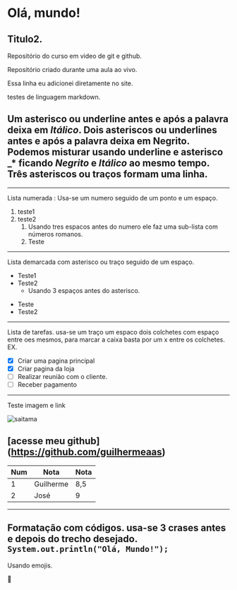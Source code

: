 # Olá, mundo!
## Titulo2.

 Repositório do curso em video de git e github.

 Repositório criado durante uma aula ao vivo.

 Essa linha eu adicionei diretamente no site.

 testes de linguagem markdown.
 
  Um asterisco ou underline antes e após a palavra deixa em *Itálico*.
  Dois asteriscos ou underlines antes e após a palavra deixa em **Negrito**.
  Podemos misturar usando underline e asterisco _* ficando _*Negrito*_ e *_Itálico_* ao mesmo tempo.
  Três asteriscos ou traços formam uma linha.
  ---
  ***
  Lista numerada :
   Usa-se um numero seguido de um ponto e um espaço.
   1. teste1
   1. teste2
      1. Usando tres espacos antes do numero ele faz uma sub-lista com números romanos.
      1. Teste
   ---
   Lista demarcada com asterisco ou traço seguido de um espaço.
   * Teste1
   * Teste2
     * Usando 3 espaços antes do asterisco.
   - Teste
   - Teste2
---
Lista de tarefas.
 usa-se um traço um espaco dois colchetes com espaço entre oes mesmos, para marcar a caixa basta por um x entre os colchetes.
EX.
- [x] Criar uma pagina principal
- [x] Criar pagina da loja
- [ ] Realizar reunião com o cliente.
- [ ] Receber pagamento
---
Teste imagem e link

![saitama](https://github.com/guilhermeaas/Ola-mundo/assets/86172679/f9af3b10-e062-4219-a4f6-dea58d3e3b49)

[acesse meu github] (https://github.com/guilhermeaas)
---
Num | Nota | Nota
---|---|---
1| Guilherme|8,5
2|José|9
---
Formatação com códigos.
usa-se 3 crases antes e depois do trecho desejado.
```System.out.println("Olá, Mundo!");```
---
Usando emojis.

:monkey:


